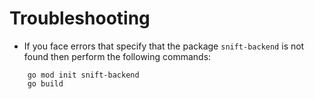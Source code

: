 # Troubleshooting

- If you face errors that specify that the package `snift-backend` is not found then perform the following commands:

```shell
    go mod init snift-backend
    go build
```
